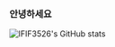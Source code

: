 ### 안녕하세요

![IFIF3526's GitHub stats](https://github-readme-stats.vercel.app/api?username=IFIF3526&show_icons=true&theme=radical)
